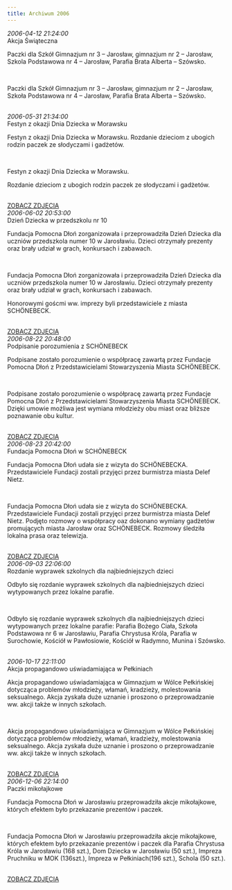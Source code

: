 ```yaml
---
title: Archiwum 2006
---
```


<div class="archiveItem">
<i>2006-04-12 21:24:00</i><br>
Akcja Świąteczna<p>Paczki dla Szkół Gimnazjum nr 3 – Jarosław, gimnazjum nr 2 – Jarosław, Szkola Podstawowa nr 4 – Jarosław, Parafia Brata Alberta – Szówsko.</p><br>
<p>Paczki dla Szkół Gimnazjum nr 3 – Jarosław, gimnazjum nr 2 – Jarosław, Szkoła Podstawowa nr 4 – Jarosław, Parafia Brata Alberta – Szówsko.</p><br>
</div>
<div class="archiveItem">
<i>2006-05-31 21:34:00</i><br>
Festyn z okazji Dnia Dziecka w Morawsku<p>Festyn z okazji Dnia Dziecka w Morawsku. Rozdanie dzieciom z ubogich rodzin paczek ze słodyczami i gadżetów.</p><br>
<p>Festyn z okazji Dnia Dziecka w Morawsku.</p><p>Rozdanie dzieciom z ubogich rodzin paczek ze słodyczami i gadżetów.</p><br>
<a href='#' data-src='[["img/archive_files/02/morawsko-dzien-dziecka-2006.jpg", ""]]' onclick='openImageBrowser(event, 0)' class='gallery-loadImages'>ZOBACZ ZDJĘCIA</a>
</div>
<div class="archiveItem">
<i>2006-06-02 20:53:00</i><br>
Dzień Dziecka w przedszkolu nr 10<p>Fundacja Pomocna Dłoń zorganizowała i przeprowadziła Dzień Dziecka dla uczniów przedszkola numer 10 w Jarosławiu. Dzieci otrzymały prezenty oraz brały udział w grach, konkursach i zabawach.</p><br>
<p>Fundacja Pomocna Dłoń zorganizowała i przeprowadziła Dzień Dziecka dla uczniów przedszkola numer 10 w Jarosławiu. Dzieci otrzymały prezenty oraz brały udział w grach, konkursach i zabawach.</p><p>Honorowymi goścmi ww. imprezy byli przedstawiciele z miasta SCHÖNEBECK.</p><br>
<a href='#' data-src='[["img/archive_files/01/1dzien_dziecka_2002.jpg", ""], ["img/archive_files/01/2[2].jpg", ""], ["img/archive_files/01/dzien_dziecka.jpg", ""], ["img/archive_files/01/dzien_dziecka_2002.jpg", ""], ["img/archive_files/01/fundacja2[1].jpg", ""], ["img/archive_files/02/skanuj0001.jpg", ""]]' onclick='openImageBrowser(event, 0)' class='gallery-loadImages'>ZOBACZ ZDJĘCIA</a>
</div>
<div class="archiveItem">
<i>2006-08-22 20:48:00</i><br>
Podpisanie porozumienia z SCHÖNEBECK<p>Podpisane zostało porozumienie o współpracę zawartą przez Fundacje Pomocna Dłoń z Przedstawicielami Stowarzyszenia Miasta SCHÖNEBECK.</p><br>
<p>Podpisane zostało porozumienie o współpracę zawartą przez Fundacje Pomocna Dłoń z Przedstawicielami Stowarzyszenia Miasta SCHÖNEBECK. Dzięki umowie możliwa jest wymiana młodzieży obu miast oraz bliższe poznawanie obu kultur.</p><br>
<a href='#' data-src='[["img/archive_files/01/1[1].jpg", "Umowe podpisa\u0142y Pani Ina Buhring ze Stowarzyszenia Nestwarme i Prezes Fundacji Pomocna D\u0142o\u0144 Alicja Zaj\u0105c"], ["img/archive_files/01/2[1].jpg", ""], ["img/archive_files/01/3[1].jpg", ""]]' onclick='openImageBrowser(event, 0)' class='gallery-loadImages'>ZOBACZ ZDJĘCIA</a>
</div>
<div class="archiveItem">
<i>2006-08-23 20:42:00</i><br>
Fundacja Pomocna Dłoń w SCHÖNEBECK<p>Fundacja Pomocna Dłoń udała sie z wizyta do SCHÖNEBECKA. Przedstawiciele Fundacji zostali przyjęci przez burmistrza miasta Delef Nietz.</p><br>
<p>Fundacja Pomocna Dłoń udała sie z wizyta do SCHÖNEBECKA. Przedstawiciele Fundacji zostali przyjęci przez burmistrza miasta Delef Nietz.  Podjęto rozmowy o współpracy oaz dokonano wymiany gadżetów promujących miasta Jarosław oraz SCHÖNEBECK. Rozmowy śledziła lokalna prasa oraz telewizja.</p><br>
<a href='#' data-src='[["img/archive_files/01/01.jpg", ""], ["img/archive_files/01/02[1].jpg", ""], ["img/archive_files/01/03.jpg", ""], ["img/archive_files/01/05[1].jpg", ""], ["img/archive_files/01/05[2].jpg", "Przekazanie w sercu Herbu miasta Jaros\u0142aw na r\u0119ce starosty powiatu Sch\u00f6nebeck Erika Hunkera"], ["img/archive_files/02/skanuj0004.jpg", "Muzeum Kopania Soli w Sch\u00f6nebeck"]]' onclick='openImageBrowser(event, 0)' class='gallery-loadImages'>ZOBACZ ZDJĘCIA</a>
</div>
<div class="archiveItem">
<i>2006-09-03 22:06:00</i><br>
Rozdanie wyprawek szkolnych dla najbiedniejszych dzieci <p>Odbyło się rozdanie wyprawek szkolnych dla najbiedniejszych dzieci wytypowanych przez lokalne parafie.</p><br>
<p>Odbyło się rozdanie wyprawek szkolnych dla najbiedniejszych dzieci wytypowanych przez lokalne parafie: Parafia Bożego Ciała, Szkoła Podstawowa nr 6 w Jarosławiu, Parafia Chrystusa Króla, Parafia w Surochowie, Kościół w Pawłosiowie, Kościół w Radymno, Munina i Szówsko.</p><br>
</div>
<div class="archiveItem">
<i>2006-10-17 22:11:00</i><br>
Akcja propagandowo uświadamiająca w Pełkiniach<p>Akcja propagandowo uświadamiająca w Gimnazjum w Wólce Pełkińskiej dotycząca problemów młodzieży, włamań, kradzieży, molestowania seksualnego. Akcja zyskała duże uznanie i proszono o przeprowadzanie ww. akcji także w innych szkołach.</p><br>
<p>Akcja propagandowo uświadamiająca w Gimnazjum w Wólce Pełkińskiej dotycząca problemów młodzieży, włamań, kradzieży, molestowania seksualnego. Akcja zyskała duże uznanie i proszono o przeprowadzanie ww. akcji także w innych szkołach.</p><br>
<a href='#' data-src='[["img/archive_files/02/img_2578.jpg", "Od lewej: Pedagog Poradni Psychologicznej w Jaros\u0142awiu Pani Alicja Halejcio, Prezes Fundacji Pomocna D\u0142o\u0144 Alicja Zaj\u0105c, Nadkomisarz Komendy Powiatowej Policji w Jaros\u0142awiu Krzysztof Laska"], ["img/archive_files/01/akcja-prop-uswiadamiajaca-2007.jpg", ""], ["img/archive_files/02/pelkinie-akcja-prop-2006.jpg", ""], ["img/archive_files/02/policjant.jpg", ""]]' onclick='openImageBrowser(event, 0)' class='gallery-loadImages'>ZOBACZ ZDJĘCIA</a>
</div>
<div class="archiveItem">
<i>2006-12-06 22:14:00</i><br>
Paczki mikołajkowe<p>Fundacja Pomocna Dłoń w Jarosławiu przeprowadziła akcje mikołajkowe, których efektem było przekazanie prezentów i paczek.</p><br>
<p>Fundacja Pomocna Dłoń w Jarosławiu przeprowadziła akcje mikołajkowe, których efektem było przekazanie prezentów i paczek dla Parafia Chrystusa Króla w Jarosławiu (168 szt.), Dom Dziecka w Jarosławiu (50 szt.), Impreza Pruchniku w MOK (136szt.), Impreza w Pełkiniach(196 szt.), Schola (50 szt.).</p><br>
<a href='#' data-src='[["img/archive_files/02/mikolaj-pruchnik-2006.jpg", ""]]' onclick='openImageBrowser(event, 0)' class='gallery-loadImages'>ZOBACZ ZDJĘCIA</a>
</div>
